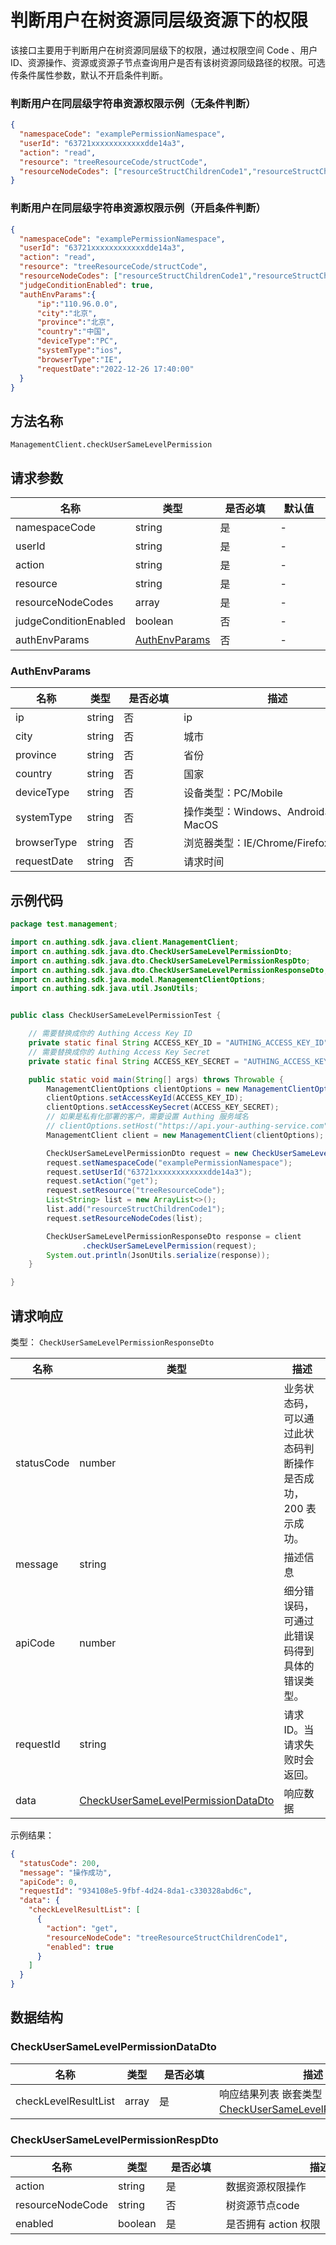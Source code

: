 # 判断用户在树资源同层级资源下的权限

<!--
  警告⚠️：
  不要直接修改该文档，
  https://github.com/Authing/authing-docs-factory
  使用该项目进行生成
-->

<LastUpdated />

该接口主要用于判断用户在树资源同层级下的权限，通过权限空间 Code 、用户 ID、资源操作、资源或资源子节点查询用户是否有该树资源同级路径的权限。可选传条件属性参数，默认不开启条件判断。

### 判断用户在同层级字符串资源权限示例（无条件判断）

```json
{
  "namespaceCode": "examplePermissionNamespace",
  "userId": "63721xxxxxxxxxxxxdde14a3",
  "action": "read",
  "resource": "treeResourceCode/structCode",
  "resourceNodeCodes": ["resourceStructChildrenCode1","resourceStructChildrenCode2","resourceStructChildrenCode3"]
}
```

### 判断用户在同层级字符串资源权限示例（开启条件判断）

```json
{
  "namespaceCode": "examplePermissionNamespace",
  "userId": "63721xxxxxxxxxxxxdde14a3",
  "action": "read",
  "resource": "treeResourceCode/structCode",
  "resourceNodeCodes": ["resourceStructChildrenCode1","resourceStructChildrenCode2","resourceStructChildrenCode3"],
  "judgeConditionEnabled": true,
  "authEnvParams":{
      "ip":"110.96.0.0",
      "city":"北京",
      "province":"北京",
      "country":"中国",
      "deviceType":"PC",
      "systemType":"ios",
      "browserType":"IE",
      "requestDate":"2022-12-26 17:40:00"
  }
}
```


## 方法名称

`ManagementClient.checkUserSameLevelPermission`

## 请求参数

| 名称                    | 类型                                         | <div style="width:80px">是否必填</div> | <div style="width:60px">默认值</div> | <div style="width:300px">描述</div> | <div style="width:200px">示例值</div> |
|-----------------------|--------------------------------------------|------------------------------------|-----------------------------------|-----------------------------------|------------------------------------|
| namespaceCode         | string                                     | 是                                  | -                                 | 权限空间 Code                         | `examplePermissionNamespace`       |
| userId                | string                                     | 是                                  | -                                 | 用户 ID                             | `63721xxxxxxxxxxxxdde14a3`         |
| action                | string                                     | 是                                  | -                                 | 数据资源权限操作                          | `read`                             |
| resource              | string                                     | 是                                  | -                                 | 资源路径                              | `treeResourceCode1/structCode1`    |
| resourceNodeCodes     | array                                      | 是                                  | -                                 | 当前树资源路径子节点 Code                   | `["resourceStructChildrenCode1"]`  |
| judgeConditionEnabled | boolean                                    | 否                                  | -                                 | 是否开启条件判断，默认 false 不开启             | `true`                             |
| authEnvParams         | <a href="#AuthEnvParams">AuthEnvParams</a> | 否                                  | -                                 | 条件环境属性，若开启条件判断则使用                 | `{"ip":"127.0.0.1"}`               |

### <a id="AuthEnvParams"></a> AuthEnvParams

| 名称          | 类型     | <div style="width:80px">是否必填</div> | <div style="width:300px">描述</div> | <div style="width:200px">示例值</div> |
|-------------|--------|------------------------------------|-----------------------------------|------------------------------------|
| ip          | string | 否                                  | ip                                | `127.0.0.1`                        |
| city        | string | 否                                  | 城市                                | `北京`                               |
| province    | string | 否                                  | 省份                                | `湖北`                               |
| country     | string | 否                                  | 国家                                | `中国`                               |
| deviceType  | string | 否                                  | 设备类型：PC/Mobile                    | PC                                 |
| systemType  | string | 否                                  | 操作类型：Windows、Android、iOS、MacOS    | Windows                            |
| browserType | string | 否                                  | 浏览器类型：IE/Chrome/Firefox           | IE                                 |
| requestDate | string | 否                                  | 请求时间                              | `2022-07-03T02:20:30.000Z`         |



## 示例代码

```java
package test.management;

import cn.authing.sdk.java.client.ManagementClient;
import cn.authing.sdk.java.dto.CheckUserSameLevelPermissionDto;
import cn.authing.sdk.java.dto.CheckUserSameLevelPermissionRespDto;
import cn.authing.sdk.java.dto.CheckUserSameLevelPermissionResponseDto;
import cn.authing.sdk.java.model.ManagementClientOptions;
import cn.authing.sdk.java.util.JsonUtils;


public class CheckUserSameLevelPermissionTest {

    // 需要替换成你的 Authing Access Key ID
    private static final String ACCESS_KEY_ID = "AUTHING_ACCESS_KEY_ID";
    // 需要替换成你的 Authing Access Key Secret
    private static final String ACCESS_KEY_SECRET = "AUTHING_ACCESS_KEY_SECRET";

    public static void main(String[] args) throws Throwable {
        ManagementClientOptions clientOptions = new ManagementClientOptions();
        clientOptions.setAccessKeyId(ACCESS_KEY_ID);
        clientOptions.setAccessKeySecret(ACCESS_KEY_SECRET);
        // 如果是私有化部署的客户，需要设置 Authing 服务域名
        // clientOptions.setHost("https://api.your-authing-service.com");
        ManagementClient client = new ManagementClient(clientOptions);

        CheckUserSameLevelPermissionDto request = new CheckUserSameLevelPermissionDto();
        request.setNamespaceCode("examplePermissionNamespace");
        request.setUserId("63721xxxxxxxxxxxxdde14a3");
        request.setAction("get");
        request.setResource("treeResourceCode");
      	List<String> list = new ArrayList<>();
      	list.add("resourceStructChildrenCode1");
      	request.setResourceNodeCodes(list);

        CheckUserSameLevelPermissionResponseDto response = client
                .checkUserSameLevelPermission(request);
        System.out.println(JsonUtils.serialize(response));
    }

}
```




## 请求响应

类型： `CheckUserSameLevelPermissionResponseDto`

| 名称         | 类型                                                                                     | 描述                               |
|------------|----------------------------------------------------------------------------------------|----------------------------------|
| statusCode | number                                                                                 | 业务状态码，可以通过此状态码判断操作是否成功，200 表示成功。 |
| message    | string                                                                                 | 描述信息                             |
| apiCode    | number                                                                                 | 细分错误码，可通过此错误码得到具体的错误类型。          |
| requestId  | string                                                                                 | 请求 ID。当请求失败时会返回。                 |
| data       | <a href="#CheckUserSameLevelPermissionDataDto">CheckUserSameLevelPermissionDataDto</a> | 响应数据                             |



示例结果：

```json
{
  "statusCode": 200,
  "message": "操作成功",
  "apiCode": 0,
  "requestId": "934108e5-9fbf-4d24-8da1-c330328abd6c",
  "data": {
    "checkLevelResultList": [
      {
        "action": "get",
        "resourceNodeCode": "treeResourceStructChildrenCode1",
        "enabled": true
      }
    ]
  }
}
```

## 数据结构




### <a id="CheckUserSameLevelPermissionDataDto"></a> CheckUserSameLevelPermissionDataDto

| 名称                   | 类型    | <div style="width:80px">是否必填</div> | <div style="width:300px">描述</div>                                                                   | <div style="width:200px">示例值</div> |
|----------------------|-------|------------------------------------|-----------------------------------------------------------------------------------------------------|------------------------------------|
| checkLevelResultList | array | 是                                  | 响应结果列表 嵌套类型：<a href="#CheckUserSameLevelPermissionRespDto">CheckUserSameLevelPermissionRespDto</a>。 |                                    |


### <a id="CheckUserSameLevelPermissionRespDto"></a> CheckUserSameLevelPermissionRespDto

| 名称               | 类型      | <div style="width:80px">是否必填</div> | <div style="width:300px">描述</div> | <div style="width:200px">示例值</div> |
|------------------|---------|------------------------------------|-----------------------------------|------------------------------------|
| action           | string  | 是                                  | 数据资源权限操作                          | `get`                              |
| resourceNodeCode | string  | 否                                  | 树资源节点code                         | `treeResourceStructChildrenCode1`  |
| enabled          | boolean | 是                                  | 是否拥有 action 权限                    | `true`                             |

